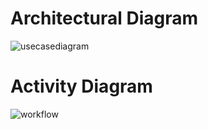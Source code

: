 
# Architectural Diagram

![usecasediagram](https://user-images.githubusercontent.com/81295980/114886974-a68a6b80-9e25-11eb-91d7-5fc433667757.png)

# Activity Diagram

![workflow](https://user-images.githubusercontent.com/81295980/114887614-3d572800-9e26-11eb-9057-59f4e87ccd20.png)

